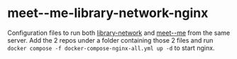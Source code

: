 # meet--me-library-network-nginx

Configuration files to run both [library-network](https://github.com/b-a-b-i-s/library-network) and [meet--me](https://github.com/b-a-b-i-s/meet--me) from the same server.
Add the 2 repos under a folder containing those 2 files and run `docker compose -f docker-compose-nginx-all.yml up -d` to start nginx.
